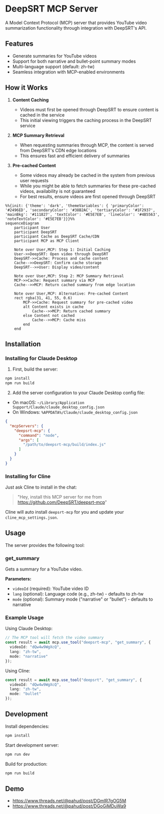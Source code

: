 # DeepSRT MCP Server

A Model Context Protocol (MCP) server that provides YouTube video summarization functionality through integration with DeepSRT's API.

## Features

- Generate summaries for YouTube videos
- Support for both narrative and bullet-point summary modes
- Multi-language support (default: zh-tw)
- Seamless integration with MCP-enabled environments

## How it Works

1. **Content Caching**
   - Videos must first be opened through DeepSRT to ensure content is cached in the service
   - This initial viewing triggers the caching process in the DeepSRT service

2. **MCP Summary Retrieval**
   - When requesting summaries through MCP, the content is served from DeepSRT's CDN edge locations
   - This ensures fast and efficient delivery of summaries

3. **Pre-cached Content**
   - Some videos may already be cached in the system from previous user requests
   - While you might be able to fetch summaries for these pre-cached videos, availability is not guaranteed
   - For best results, ensure videos are first opened through DeepSRT

```mermaid
%%{init: {'theme': 'dark', 'themeVariables': { 'primaryColor': '#2496ED', 'secondaryColor': '#38B2AC', 'tertiaryColor': '#1F2937', 'mainBkg': '#111827', 'textColor': '#E5E7EB', 'lineColor': '#4B5563', 'noteTextColor': '#E5E7EB'}}}%%
sequenceDiagram
    participant User
    participant DeepSRT
    participant Cache as DeepSRT Cache/CDN
    participant MCP as MCP Client

    Note over User,MCP: Step 1: Initial Caching
    User->>DeepSRT: Open video through DeepSRT
    DeepSRT->>Cache: Process and cache content
    Cache-->>DeepSRT: Confirm cache storage
    DeepSRT-->>User: Display video/content

    Note over User,MCP: Step 2: MCP Summary Retrieval
    MCP->>Cache: Request summary via MCP
    Cache-->>MCP: Return cached summary from edge location

    Note over User,MCP: Alternative: Pre-cached Content
    rect rgba(31, 41, 55, 0.6)
        MCP->>Cache: Request summary for pre-cached video
        alt Content exists in cache
            Cache-->>MCP: Return cached summary
        else Content not cached
            Cache-->>MCP: Cache miss
        end
    end
```

## Installation

### Installing for Claude Desktop

1. First, build the server:
```bash
npm install
npm run build
```

2. Add the server configuration to your Claude Desktop config file:

- On macOS: `~/Library/Application Support/Claude/claude_desktop_config.json`
- On Windows: `%APPDATA%/Claude/claude_desktop_config.json`

```json
{
  "mcpServers": {
    "deepsrt-mcp": {
      "command": "node",
      "args": [
        "/path/to/deepsrt-mcp/build/index.js"
      ]
    }
  }
}
```

### Installing for Cline

Just ask Cline to install in the chat:

>"Hey, install this MCP server for me from https://github.com/DeepSRT/deepsrt-mcp"

Cline will auto install `deepsrt-mcp` for you and update your `cline_mcp_settings.json`.

## Usage

The server provides the following tool:

### get_summary

Gets a summary for a YouTube video.

**Parameters:**
- `videoId` (required): YouTube video ID
- `lang` (optional): Language code (e.g., zh-tw) - defaults to zh-tw
- `mode` (optional): Summary mode ("narrative" or "bullet") - defaults to narrative

### Example Usage

Using Claude Desktop:
```typescript
// The MCP tool will fetch the video summary
const result = await mcp.use_tool("deepsrt-mcp", "get_summary", {
  videoId: "dQw4w9WgXcQ",
  lang: "zh-tw",
  mode: "narrative"
});
```

Using Cline:
```typescript
const result = await mcp.use_tool("deepsrt", "get_summary", {
  videoId: "dQw4w9WgXcQ",
  lang: "zh-tw",
  mode: "bullet"
});
```

## Development

Install dependencies:
```bash
npm install
```

Start development server:
```bash
npm run dev
```

Build for production:
```bash
npm run build
```

## Demo

- https://www.threads.net/@pahud/post/DGmIR7gOG5M
- https://www.threads.net/@pahud/post/DGoGiMDuWa9
